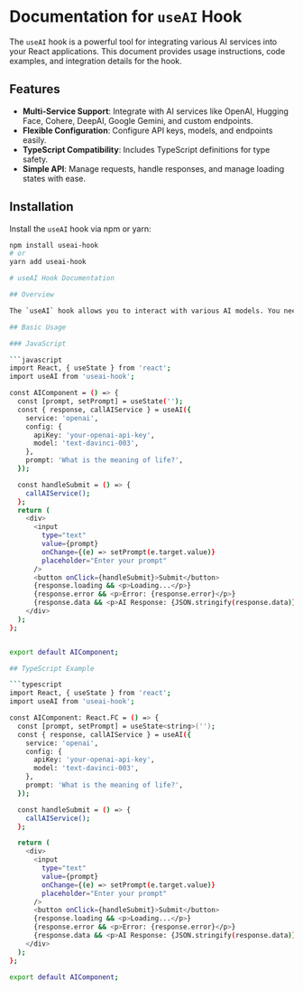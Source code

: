 # Documentation for `useAI` Hook

The `useAI` hook is a powerful tool for integrating various AI services into your React applications. This document provides usage instructions, code examples, and integration details for the hook.

## Features

- **Multi-Service Support**: Integrate with AI services like OpenAI, Hugging Face, Cohere, DeepAI, Google Gemini, and custom endpoints.
- **Flexible Configuration**: Configure API keys, models, and endpoints easily.
- **TypeScript Compatibility**: Includes TypeScript definitions for type safety.
- **Simple API**: Manage requests, handle responses, and manage loading states with ease.

## Installation

Install the `useAI` hook via npm or yarn:

```bash
npm install useai-hook
# or
yarn add useai-hook

# useAI Hook Documentation

## Overview

The `useAI` hook allows you to interact with various AI models. You need to specify the service, configure it with necessary credentials, and provide a prompt or input. The hook returns an object with the current response, error, and loading state, and a function to trigger the API call.

## Basic Usage

### JavaScript

```javascript
import React, { useState } from 'react';
import useAI from 'useai-hook';

const AIComponent = () => {
  const [prompt, setPrompt] = useState('');
  const { response, callAIService } = useAI({
    service: 'openai',
    config: {
      apiKey: 'your-openai-api-key',
      model: 'text-davinci-003',
    },
    prompt: 'What is the meaning of life?',
  });

  const handleSubmit = () => {
    callAIService();
  };
  return (
    <div>
      <input
        type="text"
        value={prompt}
        onChange={(e) => setPrompt(e.target.value)}
        placeholder="Enter your prompt"
      />
      <button onClick={handleSubmit}>Submit</button>
      {response.loading && <p>Loading...</p>}
      {response.error && <p>Error: {response.error}</p>}
      {response.data && <p>AI Response: {JSON.stringify(response.data)}</p>}
    </div>
  );
};


export default AIComponent;

## TypeScript Example

```typescript
import React, { useState } from 'react';
import useAI from 'useai-hook';

const AIComponent: React.FC = () => {
  const [prompt, setPrompt] = useState<string>('');
  const { response, callAIService } = useAI({
    service: 'openai',
    config: {
      apiKey: 'your-openai-api-key',
      model: 'text-davinci-003',
    },
    prompt: 'What is the meaning of life?',
  });

  const handleSubmit = () => {
    callAIService();
  };

  return (
    <div>
      <input
        type="text"
        value={prompt}
        onChange={(e) => setPrompt(e.target.value)}
        placeholder="Enter your prompt"
      />
      <button onClick={handleSubmit}>Submit</button>
      {response.loading && <p>Loading...</p>}
      {response.error && <p>Error: {response.error}</p>}
      {response.data && <p>AI Response: {JSON.stringify(response.data)}</p>}
    </div>
  );
};

export default AIComponent;



